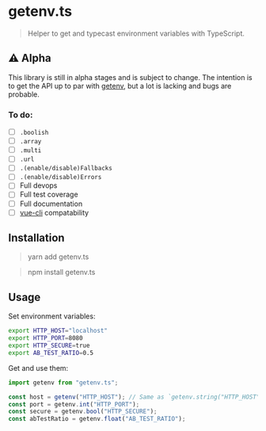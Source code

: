 # getenv.ts

> Helper to get and typecast environment variables with TypeScript.

## :warning: Alpha

This library is still in alpha stages and is subject to change. The intention is
to get the API up to par with [getenv], but a lot is lacking and bugs are
probable.

### To do:

* [ ] `.boolish`
* [ ] `.array`
* [ ] `.multi`
* [ ] `.url`
* [ ] `.(enable/disable)Fallbacks`
* [ ] `.(enable/disable)Errors`
* [ ] Full devops
* [ ] Full test coverage
* [ ] Full documentation
* [ ] [vue-cli] compatability

## Installation

> yarn add getenv.ts

> npm install getenv.ts

## Usage

Set environment variables:

```sh
export HTTP_HOST="localhost"
export HTTP_PORT=8080
export HTTP_SECURE=true
export AB_TEST_RATIO=0.5
```

Get and use them:

```ts
import getenv from "getenv.ts";

const host = getenv("HTTP_HOST"); // Same as `getenv.string("HTTP_HOST");`
const port = getenv.int("HTTP_PORT");
const secure = getenv.bool("HTTP_SECURE");
const abTestRatio = getenv.float("AB_TEST_RATIO");
```

[getenv]: https://github.com/ctavan/node-getenv
[vue-cli]: https://github.com/vuejs/vue-cli

